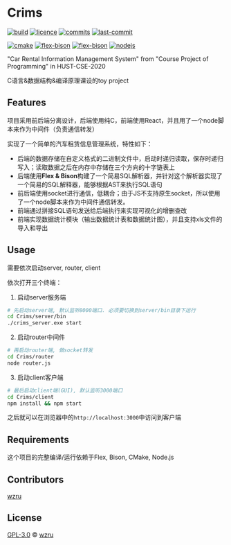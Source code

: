 # Crims

[![build](https://img.shields.io/badge/build-passing-brightgreen.svg?style=plastic-square)](https://github.com/wzru/Crims) [![licence](https://badgen.net/github/license/wzru/Crims)](https://github.com/wzru/Crims) [![commits](https://badgen.net/github/commits/wzru/Crims)](https://github.com/wzru/Crims) [![last-commit](https://badgen.net/github/last-commit/wzru/Crims)](https://github.com/wzru/Crims)

[![cmake](https://badgen.net/badge/dependency/CMake/red)](https://cmake.org/) [![flex-bison](https://badgen.net/badge/dependency/Flex/orange)](https://www.gnu.org/software/flex/) [![flex-bison](https://badgen.net/badge/dependency/Bison/pink)](https://www.gnu.org/software/bison/) [![nodejs](https://badgen.net/badge/dependency/Node%2ejs/green)](https://nodejs.org/)

"Car Rental Information Management System" from "Course Project of Programming" in HUST-CSE-2020

C语言&数据结构&编译原理课设的toy project

## Features

项目采用前后端分离设计，后端使用纯C，前端使用React，并且用了一个node脚本来作为中间件（负责通信转发）

实现了一个简单的汽车租赁信息管理系统，特性如下：

+ 后端的数据存储在自定义格式的二进制文件中，启动时递归读取，保存时递归写入；读取数据之后在内存中存储在三个方向的十字链表上
+ 后端使用**Flex & Bison**构建了一个简易SQL解析器，并针对这个解析器实现了一个简易的SQL解释器，能够根据AST来执行SQL语句
+ 前后端使用socket进行通信，低耦合；由于JS不支持原生socket，所以使用了一个node脚本来作为中间件通信转发。
+ 前端通过拼接SQL语句发送给后端执行来实现可视化的增删查改
+ 前端实现数据统计模块（输出数据统计表和数据统计图），并且支持xls文件的导入和导出

## Usage

需要依次启动server, router, client

依次打开三个终端：

1. 启动server服务端

```bash
# 先启动server端, 默认监听8000端口. 必须要切换到server/bin目录下运行
cd Crims/server/bin
./crims_server.exe start
```

2. 启动router中间件

```bash
# 再启动router端, 做socket转发
cd Crims/router
node router.js
```

3. 启动client客户端

```bash
# 最后启动client端(GUI), 默认监听3000端口
cd Crims/client
npm install && npm start
```

之后就可以在浏览器中的`http://localhost:3000`中访问到客户端

## Requirements

这个项目的完整编译/运行依赖于Flex, Bison, CMake, Node.js

## Contributors

[wzru](https://github.com/wzru)

## License

[GPL-3.0](https://github.com/wzru/Crims/blob/master/LICENSE) © [wzru](https://github.com/wzru)